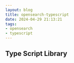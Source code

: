 ```yaml
---
layout: blog
title: opensearch-typescript
date: 2024-04-29 21:13:21
tags:
- opensearch
- typescript
---
```



## Type Script Library
